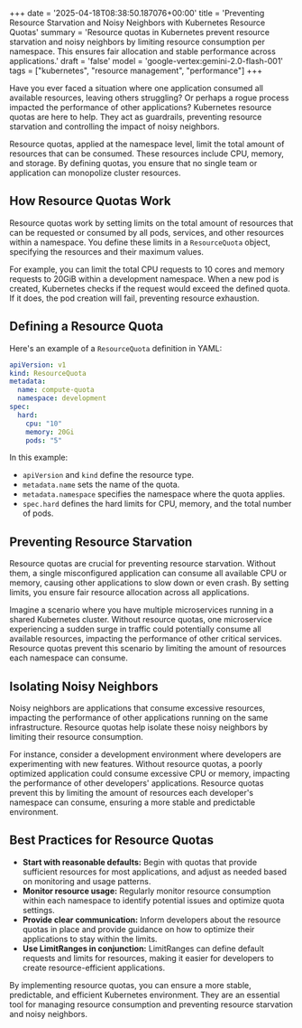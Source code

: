 +++
date = '2025-04-18T08:38:50.187076+00:00'
title = 'Preventing Resource Starvation and Noisy Neighbors with Kubernetes Resource Quotas'
summary = 'Resource quotas in Kubernetes prevent resource starvation and noisy neighbors by limiting resource consumption per namespace. This ensures fair allocation and stable performance across applications.'
draft = 'false'
model = 'google-vertex:gemini-2.0-flash-001'
tags = ["kubernetes", "resource management", "performance"]
+++

Have you ever faced a situation where one application consumed all available resources, leaving others struggling? Or perhaps a rogue process impacted the performance of other applications? Kubernetes resource quotas are here to help. They act as guardrails, preventing resource starvation and controlling the impact of noisy neighbors.

Resource quotas, applied at the namespace level, limit the total amount of resources that can be consumed. These resources include CPU, memory, and storage. By defining quotas, you ensure that no single team or application can monopolize cluster resources.

## How Resource Quotas Work

Resource quotas work by setting limits on the total amount of resources that can be requested or consumed by all pods, services, and other resources within a namespace. You define these limits in a `ResourceQuota` object, specifying the resources and their maximum values.

For example, you can limit the total CPU requests to 10 cores and memory requests to 20GiB within a development namespace. When a new pod is created, Kubernetes checks if the request would exceed the defined quota. If it does, the pod creation will fail, preventing resource exhaustion.

## Defining a Resource Quota

Here's an example of a `ResourceQuota` definition in YAML:

```yaml
apiVersion: v1
kind: ResourceQuota
metadata:
  name: compute-quota
  namespace: development
spec:
  hard:
    cpu: "10"
    memory: 20Gi
    pods: "5"
```

In this example:

*   `apiVersion` and `kind` define the resource type.
*   `metadata.name` sets the name of the quota.
*   `metadata.namespace` specifies the namespace where the quota applies.
*   `spec.hard` defines the hard limits for CPU, memory, and the total number of pods.

## Preventing Resource Starvation

Resource quotas are crucial for preventing resource starvation. Without them, a single misconfigured application can consume all available CPU or memory, causing other applications to slow down or even crash. By setting limits, you ensure fair resource allocation across all applications.

Imagine a scenario where you have multiple microservices running in a shared Kubernetes cluster. Without resource quotas, one microservice experiencing a sudden surge in traffic could potentially consume all available resources, impacting the performance of other critical services. Resource quotas prevent this scenario by limiting the amount of resources each namespace can consume.

## Isolating Noisy Neighbors

Noisy neighbors are applications that consume excessive resources, impacting the performance of other applications running on the same infrastructure. Resource quotas help isolate these noisy neighbors by limiting their resource consumption.

For instance, consider a development environment where developers are experimenting with new features. Without resource quotas, a poorly optimized application could consume excessive CPU or memory, impacting the performance of other developers' applications. Resource quotas prevent this by limiting the amount of resources each developer's namespace can consume, ensuring a more stable and predictable environment.

## Best Practices for Resource Quotas

*   **Start with reasonable defaults:** Begin with quotas that provide sufficient resources for most applications, and adjust as needed based on monitoring and usage patterns.
*   **Monitor resource usage:** Regularly monitor resource consumption within each namespace to identify potential issues and optimize quota settings.
*   **Provide clear communication:** Inform developers about the resource quotas in place and provide guidance on how to optimize their applications to stay within the limits.
*   **Use LimitRanges in conjunction:** LimitRanges can define default requests and limits for resources, making it easier for developers to create resource-efficient applications.

By implementing resource quotas, you can ensure a more stable, predictable, and efficient Kubernetes environment. They are an essential tool for managing resource consumption and preventing resource starvation and noisy neighbors.